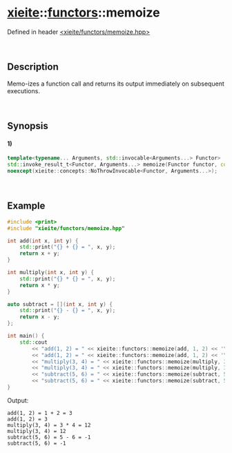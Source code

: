 # [xieite](../../xieite.md)\:\:[functors](../../functors.md)\:\:memoize
Defined in header [<xieite/functors/memoize.hpp>](../../../include/xieite/functors/memoize.hpp)

&nbsp;

## Description
Memo-izes a function call and returns its output immediately on subsequent executions.

&nbsp;

## Synopsis
#### 1)
```cpp
template<typename... Arguments, std::invocable<Arguments...> Functor>
std::invoke_result_t<Functor, Arguments...> memoize(Functor functor, const Arguments&... arguments)
noexcept(xieite::concepts::NoThrowInvocable<Functor, Arguments...>);
```

&nbsp;

## Example
```cpp
#include <print>
#include "xieite/functors/memoize.hpp"

int add(int x, int y) {
    std::print("{} + {} = ", x, y);
    return x + y;
}

int multiply(int x, int y) {
    std::print("{} * {} = ", x, y);
    return x * y;
}

auto subtract = [](int x, int y) {
    std::print("{} - {} = ", x, y);
    return x - y;
};

int main() {
    std::cout
        << "add(1, 2) = " << xieite::functors::memoize(add, 1, 2) << '\n'
        << "add(1, 2) = " << xieite::functors::memoize(add, 1, 2) << '\n'
        << "multiply(3, 4) = " << xieite::functors::memoize(multiply, 3, 4) << '\n'
        << "multiply(3, 4) = " << xieite::functors::memoize(multiply, 3, 4) << '\n'
        << "subtract(5, 6) = " << xieite::functors::memoize(subtract, 5, 6) << '\n'
        << "subtract(5, 6) = " << xieite::functors::memoize(subtract, 5, 6) << '\n';
}
```
Output:
```
add(1, 2) = 1 + 2 = 3
add(1, 2) = 3
multiply(3, 4) = 3 * 4 = 12
multiply(3, 4) = 12
subtract(5, 6) = 5 - 6 = -1
subtract(5, 6) = -1
```
